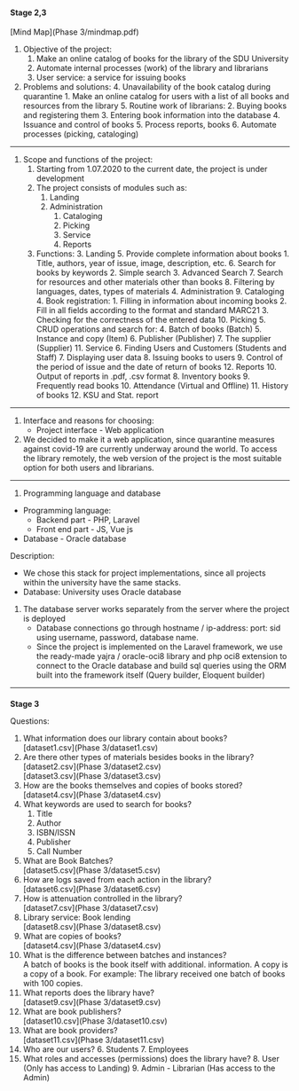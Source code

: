 #### **Stage 2,3**

[Mind Map](Phase 3/mindmap.pdf)



1. Objective of the project:
    1. Make an online catalog of books for the library of the SDU University
    2. Automate internal processes (work) of the library and librarians
    3. User service: a service for issuing books
2. Problems and solutions:
    4. Unavailability of the book catalog during quarantine
        1. Make an online catalog for users with a list of all books and resources from the library
    5. Routine work of librarians:
        2. Buying books and registering them
        3. Entering book information into the database
        4. Issuance and control of books
        5. Process reports, books
        6. Automate processes (picking, cataloging)



---




1. Scope and functions of the project:
    1. Starting from 1.07.2020 to the current date, the project is under development
    2. The project consists of modules such as:
        1. Landing
        2. Administration
            1. Cataloging
            2. Picking
            3. Service
            4. Reports
    3. Functions:
        3. Landing
            5. Provide complete information about books
                1. Title, authors, year of issue, image, description, etc.
            6. Search for books by keywords
                2. Simple search
                3. Advanced Search
            7. Search for resources and other materials other than books
            8. Filtering by languages, dates, types of materials
        4. Administration
            9. Cataloging
                4. Book registration:
                    1. Filling in information about incoming books
                    2. Fill in all fields according to the format and standard MARC21
                    3. Checking for the correctness of the entered data
            10. Picking
                5. CRUD operations and search for:
                    4. Batch of books (Batch)
                    5. Instance and copy (Item)
                    6. Publisher (Publisher)
                    7. The supplier (Supplier)
            11. Service
                6. Finding Users and Customers (Students and Staff)
                7. Displaying user data
                8. Issuing books to users
                9. Control of the period of issue and the date of return of books
            12. Reports
                10. Output of reports in .pdf, .csv format
                    8. Inventory books
                    9. Frequently read books
                    10. Attendance (Virtual and Offline)
                    11. History of books
                    12. KSU and Stat. report



---




1. Interface and reasons for choosing:
    *   Project interface - Web application
2. We decided to make it a web application, since quarantine measures against covid-19 are currently underway around the world. To access the library remotely, the web version of the project is the most suitable option for both users and librarians.



---




1. Programming language and database
*   Programming language:
    *   Backend part - PHP, Laravel
    *   Front end part - JS, Vue js
*   Database - Oracle database

Description:



*   We chose this stack for project implementations, since all projects within the university have the same stacks.
*   Database: University uses Oracle database
1. The database server works separately from the server where the project is deployed
    *   Database connections go through hostname / ip-address: port: sid using username, password, database name.
    *   Since the project is implemented on the Laravel framework, we use the ready-made yajra / oracle-oci8 library and php oci8 extension to connect to the Oracle database and build sql queries using the ORM built into the framework itself (Query builder, Eloquent builder)



---



#### 
**Stage 3**

Questions:



1. What information does our library contain about books? \
[dataset1.csv](Phase 3/dataset1.csv)
2. Are there other types of materials besides books in the library? \
[dataset2.csv](Phase 3/dataset2.csv) \
[dataset3.csv](Phase 3/dataset3.csv)
3. How are the books themselves and copies of books stored? \
[dataset4.csv](Phase 3/dataset4.csv)
4. What keywords are used to search for books?
    1. Title
    2. Author
    3. ISBN/ISSN
    4. Publisher
    5. Call Number
5. What are Book Batches? \
[dataset5.csv](Phase 3/dataset5.csv)
6. How are logs saved from each action in the library? \
[dataset6.csv](Phase 3/dataset6.csv)
7. How is attenuation controlled in the library? \
[dataset7.csv](Phase 3/dataset7.csv)
8. Library service: Book lending \
[dataset8.csv](Phase 3/dataset8.csv)
9. What are copies of books? \
[dataset4.csv](Phase 3/dataset4.csv)
10. What is the difference between batches and instances? \
A batch of books is the book itself with additional. information. A copy is a copy of a book. For example: The library received one batch of books with 100 copies.
11. What reports does the library have? \
[dataset9.csv](Phase 3/dataset9.csv)
12. What are book publishers? \
[dataset10.csv](Phase 3/dataset10.csv)
13. What are book providers? \
[dataset11.csv](Phase 3/dataset11.csv)
14. Who are our users?
    6. Students
    7. Employees
15. What roles and accesses (permissions) does the library have?
    8. User (Only has access to Landing)
    9. Admin - Librarian (Has access to the Admin)

